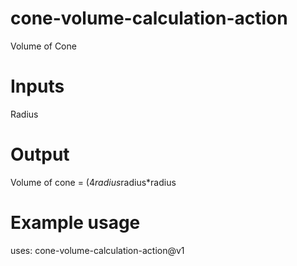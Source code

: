 # cone-volume-calculation-action
Volume of Cone
# Inputs
Radius
# Output
Volume of cone = (4*radius*radius*radius
# Example usage
uses: cone-volume-calculation-action@v1
